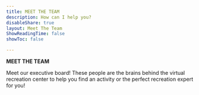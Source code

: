 ```yaml
---
title: MEET THE TEAM
description: How can I help you?
disableShare: true
layout: Meet The Team
ShowReadingTime: false
showToc: false

---
```

**MEET THE TEAM**

Meet our executive board! These people are the brains behind the virtual recreation center to help you find an activity or the perfect recreation expert for you!